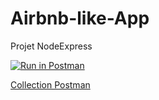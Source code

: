 # Airbnb-like-App
Projet NodeExpress

[![Run in Postman](https://run.pstmn.io/button.svg)](https://app.getpostman.com/run-collection/dfd79d4702df876e39ca)

[Collection Postman](https://www.getpostman.com/collections/dfd79d4702df876e39ca)
